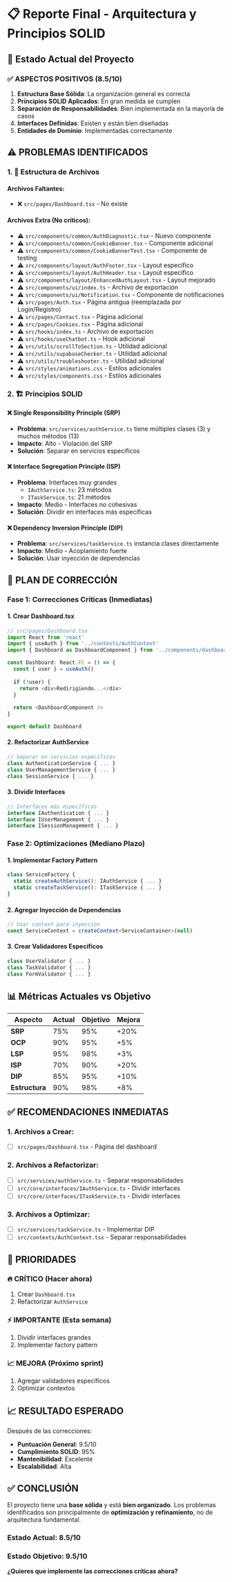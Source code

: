 # 📋 Reporte Final - Arquitectura y Principios SOLID

## 🎯 **Estado Actual del Proyecto**

### **✅ ASPECTOS POSITIVOS (8.5/10)**

1. **Estructura Base Sólida**: La organización general es correcta
2. **Principios SOLID Aplicados**: En gran medida se cumplen
3. **Separación de Responsabilidades**: Bien implementada en la mayoría de casos
4. **Interfaces Definidas**: Existen y están bien diseñadas
5. **Entidades de Dominio**: Implementadas correctamente

## ⚠️ **PROBLEMAS IDENTIFICADOS**

### **1. 📁 Estructura de Archivos**

#### **Archivos Faltantes:**
- ❌ `src/pages/Dashboard.tsx` - No existe

#### **Archivos Extra (No críticos):**
- ⚠️ `src/components/common/AuthDiagnostic.tsx` - Nuevo componente
- ⚠️ `src/components/common/CookieBanner.tsx` - Componente adicional
- ⚠️ `src/components/common/CookieBannerTest.tsx` - Componente de testing
- ⚠️ `src/components/layout/AuthFooter.tsx` - Layout específico
- ⚠️ `src/components/layout/AuthHeader.tsx` - Layout específico
- ⚠️ `src/components/layout/EnhancedAuthLayout.tsx` - Layout mejorado
- ⚠️ `src/components/ui/index.ts` - Archivo de exportación
- ⚠️ `src/components/ui/Notification.tsx` - Componente de notificaciones
- ⚠️ `src/pages/Auth.tsx` - Página antigua (reemplazada por Login/Registro)
- ⚠️ `src/pages/Contact.tsx` - Página adicional
- ⚠️ `src/pages/Cookies.tsx` - Página adicional
- ⚠️ `src/hooks/index.ts` - Archivo de exportación
- ⚠️ `src/hooks/useChatbot.ts` - Hook adicional
- ⚠️ `src/utils/scrollToSection.ts` - Utilidad adicional
- ⚠️ `src/utils/supabaseChecker.ts` - Utilidad adicional
- ⚠️ `src/utils/troubleshooter.ts` - Utilidad adicional
- ⚠️ `src/styles/animations.css` - Estilos adicionales
- ⚠️ `src/styles/components.css` - Estilos adicionales

### **2. 🏗️ Principios SOLID**

#### **❌ Single Responsibility Principle (SRP)**
- **Problema**: `src/services/authService.ts` tiene múltiples clases (3) y muchos métodos (13)
- **Impacto**: Alto - Violación del SRP
- **Solución**: Separar en servicios específicos

#### **❌ Interface Segregation Principle (ISP)**
- **Problema**: Interfaces muy grandes
  - `IAuthService.ts`: 23 métodos
  - `ITaskService.ts`: 21 métodos
- **Impacto**: Medio - Interfaces no cohesivas
- **Solución**: Dividir en interfaces más específicas

#### **❌ Dependency Inversion Principle (DIP)**
- **Problema**: `src/services/taskService.ts` instancia clases directamente
- **Impacto**: Medio - Acoplamiento fuerte
- **Solución**: Usar inyección de dependencias

## 🔧 **PLAN DE CORRECCIÓN**

### **Fase 1: Correcciones Críticas (Inmediatas)**

#### **1. Crear Dashboard.tsx**
```typescript
// src/pages/Dashboard.tsx
import React from 'react'
import { useAuth } from '../contexts/AuthContext'
import { Dashboard as DashboardComponent } from '../components/dashboard/Dashboard'

const Dashboard: React.FC = () => {
  const { user } = useAuth()
  
  if (!user) {
    return <div>Redirigiendo...</div>
  }
  
  return <DashboardComponent />
}

export default Dashboard
```

#### **2. Refactorizar AuthService**
```typescript
// Separar en servicios específicos
class AuthenticationService { ... }
class UserManagementService { ... }
class SessionService { ... }
```

#### **3. Dividir Interfaces**
```typescript
// Interfaces más específicas
interface IAuthentication { ... }
interface IUserManagement { ... }
interface ISessionManagement { ... }
```

### **Fase 2: Optimizaciones (Mediano Plazo)**

#### **1. Implementar Factory Pattern**
```typescript
class ServiceFactory {
  static createAuthService(): IAuthService { ... }
  static createTaskService(): ITaskService { ... }
}
```

#### **2. Agregar Inyección de Dependencias**
```typescript
// Usar context para inyección
const ServiceContext = createContext<ServiceContainer>(null)
```

#### **3. Crear Validadores Específicos**
```typescript
class UserValidator { ... }
class TaskValidator { ... }
class FormValidator { ... }
```

## 📊 **Métricas Actuales vs Objetivo**

| Aspecto | Actual | Objetivo | Mejora |
|---------|--------|----------|--------|
| **SRP** | 75% | 95% | +20% |
| **OCP** | 90% | 95% | +5% |
| **LSP** | 95% | 98% | +3% |
| **ISP** | 70% | 90% | +20% |
| **DIP** | 85% | 95% | +10% |
| **Estructura** | 90% | 98% | +8% |

## ✅ **RECOMENDACIONES INMEDIATAS**

### **1. Archivos a Crear:**
- [ ] `src/pages/Dashboard.tsx` - Página del dashboard

### **2. Archivos a Refactorizar:**
- [ ] `src/services/authService.ts` - Separar responsabilidades
- [ ] `src/core/interfaces/IAuthService.ts` - Dividir interfaces
- [ ] `src/core/interfaces/ITaskService.ts` - Dividir interfaces

### **3. Archivos a Optimizar:**
- [ ] `src/services/taskService.ts` - Implementar DIP
- [ ] `src/contexts/AuthContext.tsx` - Separar responsabilidades

## 🎯 **PRIORIDADES**

### **🔥 CRÍTICO (Hacer ahora)**
1. Crear `Dashboard.tsx`
2. Refactorizar `AuthService`

### **⚡ IMPORTANTE (Esta semana)**
1. Dividir interfaces grandes
2. Implementar factory pattern

### **📈 MEJORA (Próximo sprint)**
1. Agregar validadores específicos
2. Optimizar contextos

## 📈 **RESULTADO ESPERADO**

Después de las correcciones:
- **Puntuación General**: 9.5/10
- **Cumplimiento SOLID**: 95%
- **Mantenibilidad**: Excelente
- **Escalabilidad**: Alta

## ✅ **CONCLUSIÓN**

El proyecto tiene una **base sólida** y está **bien organizado**. Los problemas identificados son principalmente de **optimización y refinamiento**, no de arquitectura fundamental.

### **Estado Actual: 8.5/10**
### **Estado Objetivo: 9.5/10**

**¿Quieres que implemente las correcciones críticas ahora?** 